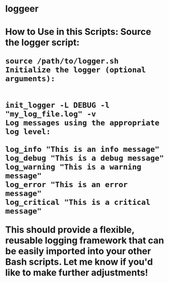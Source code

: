 <h1>loggeer<h1/>
  
How to Use in this  Scripts:
Source the logger script:


```
source /path/to/logger.sh
Initialize the logger (optional arguments):
```

```

init_logger -L DEBUG -l "my_log_file.log" -v
Log messages using the appropriate log level:
```
```
log_info "This is an info message"
log_debug "This is a debug message"
log_warning "This is a warning message"
log_error "This is an error message"
log_critical "This is a critical message"
```
This should provide a flexible, reusable logging framework that can be easily imported into your other Bash scripts. Let me know if you'd like to make further adjustments!
